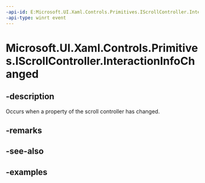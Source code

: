 ```yaml
---
-api-id: E:Microsoft.UI.Xaml.Controls.Primitives.IScrollController.InteractionInfoChanged
-api-type: winrt event
---
```


# Microsoft.UI.Xaml.Controls.Primitives.IScrollController.InteractionInfoChanged

<!--
event Windows.Foundation.TypedEventHandler<Microsoft.UI.Xaml.Controls.Primitives.IScrollController,object> InteractionInfoChanged;
-->

## -description

Occurs when a property of the scroll controller has changed.

## -remarks

## -see-also

## -examples

